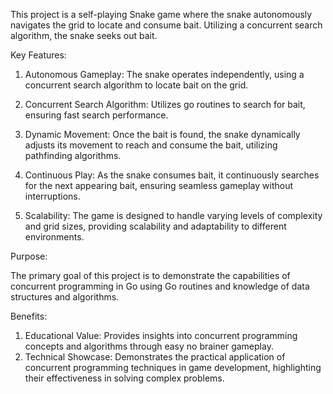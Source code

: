 This project is a self-playing Snake game where the snake autonomously navigates the grid to locate and consume bait. Utilizing a concurrent search algorithm, the snake seeks out bait.

Key Features:

1. Autonomous Gameplay: The snake operates independently, using a concurrent search algorithm to locate bait on the grid.

2. Concurrent Search Algorithm: Utilizes go routines to search for bait, ensuring fast search performance.

3. Dynamic Movement: Once the bait is found, the snake dynamically adjusts its movement to reach and consume the bait, utilizing pathfinding algorithms.

4. Continuous Play: As the snake consumes bait, it continuously searches for the next appearing bait, ensuring seamless gameplay without interruptions.

5. Scalability: The game is designed to handle varying levels of complexity and grid sizes, providing scalability and adaptability to different environments.

Purpose:

The primary goal of this project is to demonstrate the capabilities of concurrent programming in Go using Go routines and knowledge of data structures and algorithms. 

Benefits:

1. Educational Value: Provides insights into concurrent programming concepts and algorithms through easy no brainer gameplay.
2. Technical Showcase: Demonstrates the practical application of concurrent programming techniques in game development, highlighting their effectiveness in solving complex problems.

